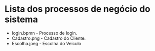 # Lista dos processos de negócio do sistema

* login.bpmn - Processo de login.
* Cadastro.png - Cadastro do Cliente.
* Escolha.jpeg - Escolha do Veículo 


